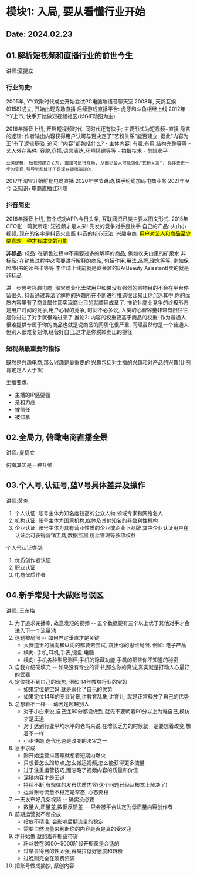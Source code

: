 # 模块1: 入局, 要从看懂行业开始

Date: 2024.02.23
---

## 01.解析短视频和直播行业的前世今生

讲师:夏捷立

### 行业简史:

2005年, YY欢聚时代成立开始尝试PC电脑端语音聊天室
2008年, 天鸽互娱(9158)成立, 开始出现秀场直播
后续游戏直播平台: 虎牙和斗鱼相继上线
2012年YY上市, 快手开始做短视频社区(以GIF动图为主)

2016年抖音上线, 开启短视频时代, 同时代还有快手; 主要形式为短视频+直播
    隐含的逻辑: 作者输出内容获得用户认可与否决定了"艺粉关系"能否建立, 据此"内容为王"有了逻辑基础.
    追问: "内容"都包括什么?
    - 主体内容: 有趣,有用,结构完整等等
    - 艺人外在条件: 容貌,穿搭,语言表达,环境搭建等等
    - 拍摄技术
    - 剪辑水平

    业务逻辑: 短视频建立关系, 直播可进行互动, 从而尽最大可能强化"艺粉关系". 具体更进一步的变现,引导到私域还不是现在能搞清楚的.

2017年淘宝开始孵化电商直播
2020年字节跳动,快手纷纷加码电商业务
2021年至今 泛知识+电商直播红利期

### 抖音简史

2016年抖音上线, 首个成功APP:今日头条, 互联网资讯类主要以图文形式.
2015年CEO张一鸣就断定: 短视频才是未来!
先发的竞争对手是快手
自己的产品: 火山小视频, 现在的名字是抖音火山版
抖音的核心玩法: 兴趣电商. <mark>用户对艺人和商品至少要喜欢一种才有成交的可能</mark>

**非标品:**
标品: 在销售过程中不需要过多的解释的商品, 例如农夫山泉的矿泉水
非标品: 在销售过程中必需要进行解释的商品, 包括作用,用法,品牌,理念等等, 例如保险/帆书的读书卡等等
李佳琦上线前就是欧莱雅的BA(Beauty Asisstant)卖的就是非标品

进一步思考兴趣电商: 淘宝商业化太浓用户如果没有强烈的购物目的不会在平台停留很久, 抖音通过算法了解你的兴趣所在不断进行推送很容易让你沉迷其中,你的优质内容里有了商业属性那实现商业目的就顺理成章了.
推论1: 商业竞争的终极形态是用户时间的竞争,用户心智的竞争, 时间不必多说, 人类的心智容量非常有限往往是你进驻了对手就很难进来了
推论2: 内容的权重要高于商品的权重; 作为普通人很难提供专属于你的商品也就是说商品的同质化很严重, 同理虽然你是一个普通人但别人很难复刻你,经营好自己,这才是你脱颖而出的捷径

### 短视频最重要的指标

既然是兴趣电商,那么兴趣是最重要的
兴趣包括对主播的兴趣和对产品的兴趣(比例肯定是人大于货)

主播要求:

- 主播的IP感要强
- 亲和力高
- 被信任
- 被仰慕

## 02.全局力, 俯瞰电商直播全景

讲师: 夏捷立

俯瞰其实是一种升维

## 03.个人号,认证号,蓝V号具体差异及操作

讲师:黄炎

1. 个人认证: 账号主体为知名度较高的公众人物,领域专家和网络名人
2. 机构认证: 账号主体为国家机构,媒体及其他知名的非盈利性机构
3. 企业认证: 账号主体为具有营业性质的企业或企业下品牌
   其中企业认证用户在认证后可获得营销工具,数据监测,粉丝管理等多项权益

个人号认证类型:

1. 优质创作者认证
2. 职业认证
3. 电商优质作者

## 04.新手常见十大做账号误区

讲师: 王东梅

1. 为了追求完播率, 故意发短的视频 -- 五个数据要有三个以上优于其他对手才会进入下一个流量池
2. 选题被局限 -- 如何界定垂直才是关键
   - 大赛道里的横向和纵向的都要去尝试, 跳出你的思维局限. 例如: 电子产品
   - 横向: 手机,耳机,手表,键盘,电脑
   - 横向: 手机各种型号测评,手机的隐藏功能,手机的那些你不知道的秘密
3. 自我介绍硬填充 -- 如果没有专业的背书,那么你的真诚,真实就是打动人心最好的武器
4. 定位找不到自己的优势, 例如:14年教培行业的宝妈
   - 如果定位是宝妈,就是弱化了自己的优势
   - 如果定位14年的专业背景,讲教育乱象,讲育儿; 就是正常释放了自己的优势
5. 总想着不一样 -- 动因是超越别人
   - 对于小白来说,自己连60分都没做到,就先不要朝着90分以上为难自己,模仿才是王道
   - 对于达到行业平均水平的老鸟来说,在增长乏力的时候就一定要想着改变,想着不一样
   - 小步快跑,迭代迅速是改变的法宝之一
6. 急于求成
   - 刚开始运营抖音号就想着短期内爆火
   - 只想着怎么蹭热点,怎么搬运视频,怎么能获得更多流量
   - 过于注重运营技巧,而忽略了视频内容的质量和价值
   - 深耕内容才是王道
   - 持续不断,有规律的发布优质内容(这个问题已经从根本上解决了)
   - 运营账号流量不稳定是常态, 心态要稳
7. 一天发布好几条视频 -- 确实没必要
   - 数量大,质量差,数据反馈差 -- 只会被平台认定为低质量内容创作者
8. 前期运营就不断投放
   - 投放不精准, 会影响后期流量的稳定
   - 需要自然流量来判断你的内容是否是真的受欢迎
9. 才开始做,就想着开橱窗带货
   - 粉丝数在3000~5000阶段开橱窗是合适的
   - 过早显得目的性太强,容易拉低好感度和转粉
   - 过晚则完全在浪费资源
10. 把账号做成摘抄, 原创内容
